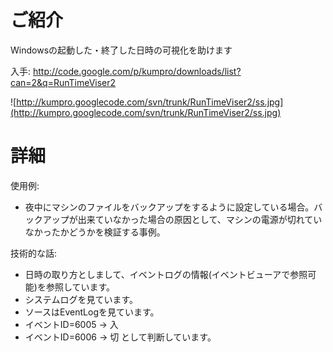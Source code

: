 # ご紹介 #

Windowsの起動した・終了した日時の可視化を助けます

入手: http://code.google.com/p/kumpro/downloads/list?can=2&q=RunTimeViser2

![http://kumpro.googlecode.com/svn/trunk/RunTimeViser2/ss.jpg](http://kumpro.googlecode.com/svn/trunk/RunTimeViser2/ss.jpg)

# 詳細 #

使用例:
  * 夜中にマシンのファイルをバックアップをするように設定している場合。バックアップが出来ていなかった場合の原因として、マシンの電源が切れていなかったかどうかを検証する事例。

技術的な話:
  * 日時の取り方としまして、イベントログの情報(イベントビューアで参照可能)を参照しています。
  * システムログを見ています。
  * ソースはEventLogを見ています。
  * イベントID=6005 → 入
  * イベントID=6006 → 切 として判断しています。